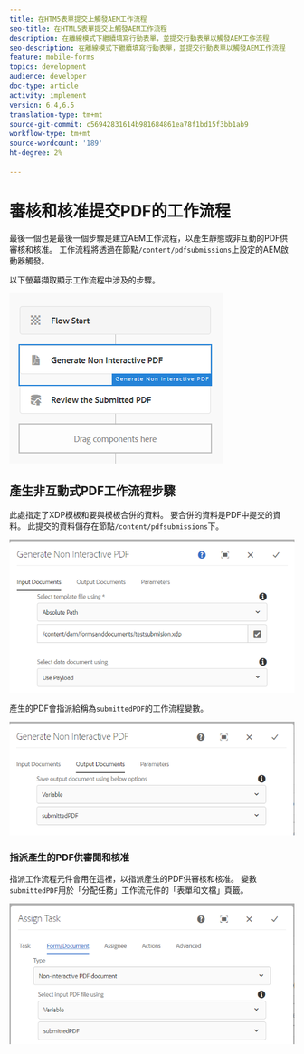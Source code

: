 ```yaml
---
title: 在HTM5表單提交上觸發AEM工作流程
seo-title: 在HTML5表單提交上觸發AEM工作流程
description: 在離線模式下繼續填寫行動表單，並提交行動表單以觸發AEM工作流程
seo-description: 在離線模式下繼續填寫行動表單，並提交行動表單以觸發AEM工作流程
feature: mobile-forms
topics: development
audience: developer
doc-type: article
activity: implement
version: 6.4,6.5
translation-type: tm+mt
source-git-commit: c56942831614b981684861ea78f1bd15f3bb1ab9
workflow-type: tm+mt
source-wordcount: '189'
ht-degree: 2%

---
```



# 審核和核准提交PDF的工作流程

最後一個也是最後一個步驟是建立AEM工作流程，以產生靜態或非互動的PDF供審核和核准。 工作流程將透過在節點`/content/pdfsubmissions`上設定的AEM啟動器觸發。

以下螢幕擷取顯示工作流程中涉及的步驟。

![工作流程](assets/workflow.PNG)

## 產生非互動式PDF工作流程步驟

此處指定了XDP模板和要與模板合併的資料。 要合併的資料是PDF中提交的資料。 此提交的資料儲存在節點`/content/pdfsubmissions`下。

![工作流程](assets/generate-pdf1.PNG)

產生的PDF會指派給稱為`submittedPDF`的工作流程變數。

![工作流程](assets/generate-pdf2.PNG)

### 指派產生的PDF供審閱和核准

指派工作流程元件會用在這裡，以指派產生的PDF供審核和核准。 變數`submittedPDF`用於「分配任務」工作流元件的「表單和文檔」頁籤。

![工作流程](assets/assign-task.PNG)
